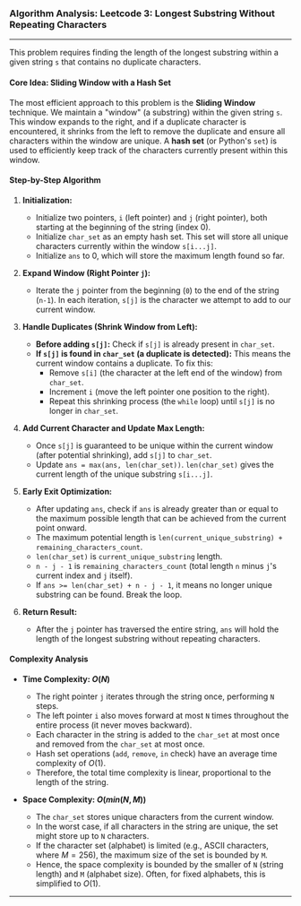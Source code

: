 ### **Algorithm Analysis: Leetcode 3: Longest Substring Without Repeating Characters**
---
This problem requires finding the length of the longest substring within a given string `s` that contains no duplicate characters.

#### **Core Idea: Sliding Window with a Hash Set**

The most efficient approach to this problem is the **Sliding Window** technique. We maintain a "window" (a substring) within the given string `s`. This window expands to the right, and if a duplicate character is encountered, it shrinks from the left to remove the duplicate and ensure all characters within the window are unique. A **hash set** (or Python's `set`) is used to efficiently keep track of the characters currently present within this window.

#### **Step-by-Step Algorithm**

1.  **Initialization:**
    * Initialize two pointers, `i` (left pointer) and `j` (right pointer), both starting at the beginning of the string (index 0).
    * Initialize `char_set` as an empty hash set. This set will store all unique characters currently within the window `s[i...j]`.
    * Initialize `ans` to 0, which will store the maximum length found so far.

2.  **Expand Window (Right Pointer `j`):**
    * Iterate the `j` pointer from the beginning (`0`) to the end of the string (`n-1`). In each iteration, `s[j]` is the character we attempt to add to our current window.

3.  **Handle Duplicates (Shrink Window from Left):**
    * **Before adding `s[j]`:** Check if `s[j]` is already present in `char_set`.
    * **If `s[j]` is found in `char_set` (a duplicate is detected):** This means the current window contains a duplicate. To fix this:
        * Remove `s[i]` (the character at the left end of the window) from `char_set`.
        * Increment `i` (move the left pointer one position to the right).
        * Repeat this shrinking process (the `while` loop) until `s[j]` is no longer in `char_set`.

4.  **Add Current Character and Update Max Length:**
    * Once `s[j]` is guaranteed to be unique within the current window (after potential shrinking), add `s[j]` to `char_set`.
    * Update `ans = max(ans, len(char_set))`. `len(char_set)` gives the current length of the unique substring `s[i...j]`.

5.  **Early Exit Optimization:**
    * After updating `ans`, check if `ans` is already greater than or equal to the maximum possible length that can be achieved from the current point onward.
    * The maximum potential length is `len(current_unique_substring) + remaining_characters_count`.
    * `len(char_set)` is `current_unique_substring` length.
    * `n - j - 1` is `remaining_characters_count` (total length `n` minus `j`'s current index and `j` itself).
    * If `ans >= len(char_set) + n - j - 1`, it means no longer unique substring can be found. Break the loop.

6.  **Return Result:**
    * After the `j` pointer has traversed the entire string, `ans` will hold the length of the longest substring without repeating characters.

#### **Complexity Analysis**

* **Time Complexity: $O(N)$**
    * The right pointer `j` iterates through the string once, performing `N` steps.
    * The left pointer `i` also moves forward at most `N` times throughout the entire process (it never moves backward).
    * Each character in the string is added to the `char_set` at most once and removed from the `char_set` at most once.
    * Hash set operations (`add`, `remove`, `in` check) have an average time complexity of $O(1)$.
    * Therefore, the total time complexity is linear, proportional to the length of the string.

* **Space Complexity: $O(min(N, M))$**
    * The `char_set` stores unique characters from the current window.
    * In the worst case, if all characters in the string are unique, the set might store up to `N` characters.
    * If the character set (alphabet) is limited (e.g., ASCII characters, where $M=256$), the maximum size of the set is bounded by `M`.
    * Hence, the space complexity is bounded by the smaller of `N` (string length) and `M` (alphabet size). Often, for fixed alphabets, this is simplified to $O(1)$.

---
